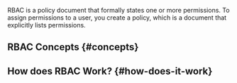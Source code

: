RBAC is a policy document that formally states one or more permissions. To assign permissions to a user, you create a policy, which is a document that explicitly lists permissions.

## RBAC Concepts {#concepts}


## How does RBAC Work? {#how-does-it-work}

